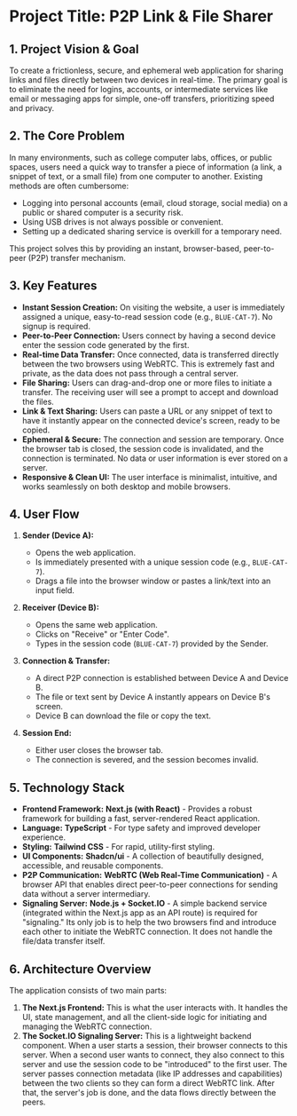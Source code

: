 # Project Title: P2P Link & File Sharer

## 1. Project Vision & Goal

To create a frictionless, secure, and ephemeral web application for sharing links and files directly between two devices in real-time. The primary goal is to eliminate the need for logins, accounts, or intermediate services like email or messaging apps for simple, one-off transfers, prioritizing speed and privacy.

## 2. The Core Problem

In many environments, such as college computer labs, offices, or public spaces, users need a quick way to transfer a piece of information (a link, a snippet of text, or a small file) from one computer to another. Existing methods are often cumbersome:
- Logging into personal accounts (email, cloud storage, social media) on a public or shared computer is a security risk.
- Using USB drives is not always possible or convenient.
- Setting up a dedicated sharing service is overkill for a temporary need.

This project solves this by providing an instant, browser-based, peer-to-peer (P2P) transfer mechanism.

## 3. Key Features

- **Instant Session Creation:** On visiting the website, a user is immediately assigned a unique, easy-to-read session code (e.g., `BLUE-CAT-7`). No signup is required.
- **Peer-to-Peer Connection:** Users connect by having a second device enter the session code generated by the first.
- **Real-time Data Transfer:** Once connected, data is transferred directly between the two browsers using WebRTC. This is extremely fast and private, as the data does not pass through a central server.
- **File Sharing:** Users can drag-and-drop one or more files to initiate a transfer. The receiving user will see a prompt to accept and download the files.
- **Link & Text Sharing:** Users can paste a URL or any snippet of text to have it instantly appear on the connected device's screen, ready to be copied.
- **Ephemeral & Secure:** The connection and session are temporary. Once the browser tab is closed, the session code is invalidated, and the connection is terminated. No data or user information is ever stored on a server.
- **Responsive & Clean UI:** The user interface is minimalist, intuitive, and works seamlessly on both desktop and mobile browsers.

## 4. User Flow

1.  **Sender (Device A):**
    - Opens the web application.
    - Is immediately presented with a unique session code (e.g., `BLUE-CAT-7`).
    - Drags a file into the browser window or pastes a link/text into an input field.

2.  **Receiver (Device B):**
    - Opens the same web application.
    - Clicks on "Receive" or "Enter Code".
    - Types in the session code (`BLUE-CAT-7`) provided by the Sender.

3.  **Connection & Transfer:**
    - A direct P2P connection is established between Device A and Device B.
    - The file or text sent by Device A instantly appears on Device B's screen.
    - Device B can download the file or copy the text.

4.  **Session End:**
    - Either user closes the browser tab.
    - The connection is severed, and the session becomes invalid.

## 5. Technology Stack

- **Frontend Framework:** **Next.js (with React)** - Provides a robust framework for building a fast, server-rendered React application.
- **Language:** **TypeScript** - For type safety and improved developer experience.
- **Styling:** **Tailwind CSS** - For rapid, utility-first styling.
- **UI Components:** **Shadcn/ui** - A collection of beautifully designed, accessible, and reusable components.
- **P2P Communication:** **WebRTC (Web Real-Time Communication)** - A browser API that enables direct peer-to-peer connections for sending data without a server intermediary.
- **Signaling Server:** **Node.js + Socket.IO** - A simple backend service (integrated within the Next.js app as an API route) is required for "signaling." Its only job is to help the two browsers find and introduce each other to initiate the WebRTC connection. It does not handle the file/data transfer itself.

## 6. Architecture Overview

The application consists of two main parts:

1.  **The Next.js Frontend:** This is what the user interacts with. It handles the UI, state management, and all the client-side logic for initiating and managing the WebRTC connection.
2.  **The Socket.IO Signaling Server:** This is a lightweight backend component. When a user starts a session, their browser connects to this server. When a second user wants to connect, they also connect to this server and use the session code to be "introduced" to the first user. The server passes connection metadata (like IP addresses and capabilities) between the two clients so they can form a direct WebRTC link. After that, the server's job is done, and the data flows directly between the peers.
